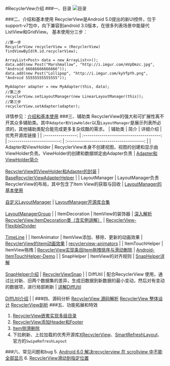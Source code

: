#RecyclerVew介绍
###一、目录
![目录](https://img-blog.csdn.net/20180729103734678?watermark/2/text/aHR0cHM6Ly9ibG9nLmNzZG4ubmV0L0pRX01vdGVl/font/5a6L5L2T/fontsize/400/fill/I0JBQkFCMA==/dissolve/70)

###二、介绍和基本使用
RecyclerView是Android 5.0提出的新UI控件，位于support-v7包中，向下兼容到android 3.0版本，在很多列表场景中能替代ListView和GridView。
基本使用分三步：

```
//第一步
RecyclerView recyclerView = (RecyclerView) findViewById(R.id.recyclerView);

ArrayList<Post> data = new ArrayList<>();
data.add(new Post("Marshmallow", "http://i.imgur.com/mVpDmzc.jpg", "Android 66666666666666"));
data.add(new Post("Lollipop", "http://i.imgur.com/kyVfpYh.png", "Android 55555555555555"));

MyAdapter adapter = new MyAdapter(this, data);
//第二步
recyclerView.setLayoutManager(new LinearLayoutManager(this));
//第三步
recyclerView.setAdapter(adapter);
```

详情参见：[介绍和基本使用](https://mp.weixin.qq.com/s/CzrKotyupXbYY6EY2HP_dA)
###三、辅助类
RecyclerView的强大和可扩展性离不开其众多辅助类。其中`Adapter和ViewHolder`以及`LayoutManager`是展示列表所必须的，其他辅助类配合能完成更多复杂炫酷的需求。
|        辅助类         |                    简介                    |                   详细介绍                   |                 优秀开源库链接                  |
| :----------------: | :--------------------------------------: | :-------------------------: | :--------------------------------------: |
| Adapter和ViewHolder | RecyclerView本身不创建视图，视图的创建和显示由ViewHolder负责。ViewHolder的创建和数据绑定由Adapter负责 | [Adapter和ViewHolder简介](https://blog.csdn.net/yjfhacker/article/details/52412394) <br/> <br/>    [RecyclerView的ViewHolder和Adapter的封装](http://blog.devwiki.net/index.php/2016/07/17/Recycler-View-Adapter-ViewHolder-optimized.html) | [BaseRecyclerViewAdapterHelper](https://github.com/CymChad/BaseRecyclerViewAdapterHelper) |
|   LayoutManager    | LayoutManager负责RecyclerView的布局，其中包含了Item View的获取与回收 | [LayoutManager的基本使用](https://juejin.im/entry/59c45d625188254f58412a97)        <br/> <br/> [自定义LayoutManager](https://blog.csdn.net/qibin0506/article/details/52676670) | [LayoutManager开源库合集](https://mp.weixin.qq.com/s/59YLxK8C5IGwwpZ9P8NjZw)   <br/>  <br/>[LayoutManagerGroup](https://github.com/DingMouRen/LayoutManagerGroup) |
|   ItemDecoration   |               ItemView的装饰器               |  [深入解析 RecyclerView.ItemDecoration类（含实例讲解）](https://www.jianshu.com/p/9a796bb23a47)  | [RecyclerView-FlexibleDivider](https://github.com/yqritc/RecyclerView-FlexibleDivider) <br/>  <br/> [TimeLine](https://github.com/vivian8725118/TimeLine) |
|    ItemAnimator    |          ItemView添加、移除、更新的动画效果           |  [RecyclerView的item动画效果](https://www.jianshu.com/p/b375d552db63)  | [recyclerview-animators](https://github.com/wasabeef/recyclerview-animators) |
|  ItemTouchHelper   |                ItemView拖拽                | [RecyclerView实现条目Item拖拽排序与滑动删除](https://blog.csdn.net/yanzhenjie1003/article/details/51935982) | [Android-ItemTouchHelper-Demo](https://github.com/iPaulPro/Android-ItemTouchHelper-Demo) |
|     SnapHelper     |              ItemView的对齐规则               | [SnapHelper详解](https://www.jianshu.com/p/e54db232df62) <br/>  <br/>[SnapHelper介绍](https://juejin.im/post/58dd3d53da2f60005fbb0a6c) | [RecyclerViewSnap](https://github.com/rubensousa/RecyclerViewSnap) |
|      DiffUtil      | 配合RecyclerView 使用，通过比对新、旧两个数据集的差异，生成旧数据到新数据的最小变动，然后对有变动的数据项，进行局部刷新 | [详解DiffUtil](https://blog.csdn.net/zxt0601/article/details/52562770)<br/>  <br/> [DiffUtil介绍](https://juejin.im/post/5995ba616fb9a024747ed8e8) |                                     |
###四、源码分析
[RecyclerView 源码解析](https://juejin.im/entry/586a12c5128fe10057037fba)
[RecyclerView 整体设计](https://www.jianshu.com/p/9ddfdffee5d3)
[RecyclerView剖析](https://blog.csdn.net/qq_23012315/article/details/50807224)
###五、功能拓展和特效

 1. [RecyclerView嵌套实现多级目录](https://blog.csdn.net/xiaozhoubaiyong/article/details/70157150)
 2. [RecyclerView添加Header和Footer](https://blog.csdn.net/lmj623565791/article/details/51854533)
 3. [Item侧滑删除](https://github.com/daimajia/AndroidSwipeLayout)
 4. 下拉刷新、上拉加载的优秀开源库[XRecyclerView](https://github.com/XRecyclerView/XRecyclerView)、[SmartRefreshLayout](https://github.com/scwang90/SmartRefreshLayout)、官方的`SwipeRefreshLayout`
 
###六、常见问题和bug
 5.  [Android 6.0 解决recyclerview 在 scrollview 中不能全部显示](https://www.jianshu.com/p/3815d36fd371?nomobile=yes)
 6. [RecyclerView滑动到指定位置](https://blog.csdn.net/shanshan_1117/article/details/78780137)


